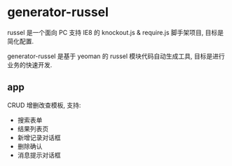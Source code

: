 # generator-russel

russel 是一个面向 PC 支持 IE8 的 knockout.js & require.js 脚手架项目, 目标是简化配置.

generator-russel 是基于 yeoman 的 russel 模块代码自动生成工具, 目标是进行业务的快速开发.

## app
CRUD 增删改查模板, 支持:
* 搜索表单
* 结果列表页
* 新增记录对话框
* 删除确认
* 消息提示对话框
